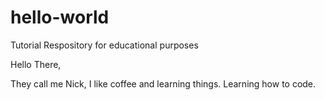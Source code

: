# hello-world
Tutorial Respository for educational purposes

Hello There, 

They call me Nick, I like coffee and learning things. Learning how to code. 
